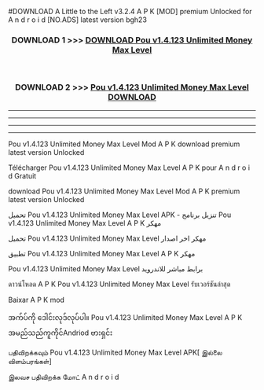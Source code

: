 #DOWNLOAD A Little to the Left v3.2.4 A P K [MOD] premium Unlocked for A n d r o i d [NO.ADS] latest version bgh23 



<div align="center">

<h3>DOWNLOAD 1 >>> <a href="https://downloadmod1.web.app/?judul=Pou v1.4.123 Unlimited Money Max Level ">DOWNLOAD Pou v1.4.123 Unlimited Money Max Level </a></h3><br>

<h3>DOWNLOAD 2 >>> <a href="https://downloadmod1.web.app/?judul=Pou v1.4.123 Unlimited Money Max Level ">Pou v1.4.123 Unlimited Money Max Level  DOWNLOAD </a></h3>

</div>


----------------------------------------------------------

----------------------------------------------------------

----------------------------------------------------------

----------------------------------------------------------


Pou v1.4.123 Unlimited Money Max Level  Mod A P K download premium latest version Unlocked

Télécharger Pou v1.4.123 Unlimited Money Max Level  A P K pour A n d r o i d Gratuit

download Pou v1.4.123 Unlimited Money Max Level  Mod A P K premium latest version Unlocked

تحميل Pou v1.4.123 Unlimited Money Max Level  APK - تنزيل برنامج Pou v1.4.123 Unlimited Money Max Level  A P K مهكر

تحميل Pou v1.4.123 Unlimited Money Max Level  مهكر اخر اصدار

تطبيق Pou v1.4.123 Unlimited Money Max Level  A P K مهكر

Pou v1.4.123 Unlimited Money Max Level  برابط مباشر للاندرويد

ดาวน์โหลด A P K Pou v1.4.123 Unlimited Money Max Level  รับเวอร์ชันล่าสุด

Baixar A P K mod

အက်ပ်ကို ဒေါင်းလုဒ်လုပ်ပါ။ Pou v1.4.123 Unlimited Money Max Level  A P K အမည်သည်ကူကိုင်Andriod ဗားရှင်း

பதிவிறக்கவும் Pou v1.4.123 Unlimited Money Max Level  APK[ இல்லை விளம்பரங்கள்] 
 
இலவச பதிவிறக்க மோட் A n d r o i d



